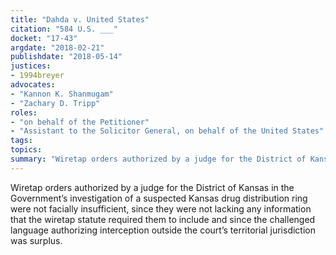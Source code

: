 ```yaml
---
title: "Dahda v. United States"
citation: "584 U.S. ___"
docket: "17-43"
argdate: "2018-02-21"
publishdate: "2018-05-14"
justices:
- 1994breyer
advocates:
- "Kannon K. Shanmugam"
- "Zachary D. Tripp"
roles:
- "on behalf of the Petitioner"
- "Assistant to the Solicitor General, on behalf of the United States"
tags:
topics:
summary: "Wiretap orders authorized by a judge for the District of Kansas in the Government’s investigation of a suspected Kansas drug distribution ring were not facially insufficient, since they were not lacking any information that the wiretap statute required them to include and since the challenged language authorizing interception outside the court’s territorial jurisdiction was surplus."
---
```

Wiretap orders authorized by a judge for the District of Kansas in the Government’s investigation of a suspected Kansas drug distribution ring were not facially insufficient, since they were not lacking any information that the wiretap statute required them to include and since the challenged language authorizing interception outside the court’s territorial jurisdiction was surplus.

